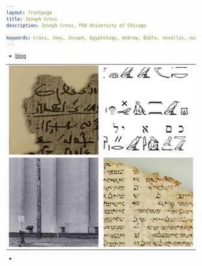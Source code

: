 ```yaml
---
layout: frontpage
title: Joseph Cross
description: Joseph Cross, PhD University of Chicago

keywords: Cross, Joey, Joseph, Egyptology, Hebrew, Bible, novellas, narrative, literature, Chicago, Demotic, Lafayette, Louisiana
---
```


  <div class="navbar-inner">
      <ul class="nav">
          <!--<li><a href="{{ BASE_PATH }}/cross_cv.pdf">cv</a></li>-->
          <!--<li><a href="https://github.com/jjcross">github</a></li>-->
          <li><a href="{{ BASE_PATH}}/blog">blog</a></li>
         <!--<li><a href="https://twitter.com/jjjjjjjjjjcross">@jjjjjjjjjjcross</a></li>-->
      </ul>
  </div>

<table class="wide">
<tr align="left">
  <td class="left" align="right">
    <a href="publpics/pspiegelberg.html">
        <img src="publpics/pspiegelberg.png" alt="Closeup of Papyrus Spiegelberg, col. 7" title="Portion of Papyrus Spiegelberg, col. 7"/>
    </a>
  </td>
  <td class="left" align="left">
    <a href="publpics/SemiticTexts.fig2.html">
        <img src="publpics/SemiticTexts.fig2.png" alt="Northwest Semitic text in P. Anastasi I" title="Northwest Semitic text in P. Anastasi I"/>
    </a>
  </td>
</tr>
<tr align="left" align="right">
  <td class="right">
    <a href="publpics/elevator.html">
        <img src="publpics/elevator.png" alt="Grain elevator" title="Grain elevator"/>
    </a>
  </td>
  <td class="right" align="left">
    <a href="publpics/triglot.html">
        <img src="publpics/triglot.png" alt="Fragment of a Samaritan triglot Torah (Chicago OIM A6957)"/>
    </a>
  </td>
</tr>
</table>


<div class="navbar">
  <div class="navbar-inner">
      <ul class="nav">
          <li><a href="morefigs.html"> </a></li>
      </ul>
  </div>
</div>
